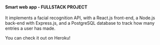 #### Smart web app - FULLSTACK PROJECT 
It implements a facial recognition API, with a React.js front-end, a Node.js back-end with Express.js, and a PostgreSQL database to track how many entries a user has made.

You can check it out on Heroku!
